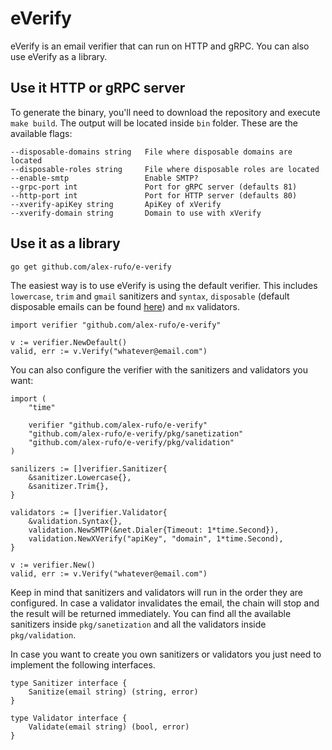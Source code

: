 # eVerify

eVerify is an email verifier that can run on HTTP and gRPC. You can also use eVerify as a library.

## Use it HTTP or gRPC server

To generate the binary, you'll need to download the repository and execute `make build`. The output will be located inside `bin` folder. These are the available flags:
```
--disposable-domains string   File where disposable domains are located
--disposable-roles string     File where disposable roles are located
--enable-smtp                 Enable SMTP?
--grpc-port int               Port for gRPC server (defaults 81)
--http-port int               Port for HTTP server (defaults 80)
--xverify-apiKey string       ApiKey of xVerify
--xverify-domain string       Domain to use with xVerify
```

## Use it as a library

```
go get github.com/alex-rufo/e-verify
```

The easiest way is to use eVerify is using the default verifier. This includes `lowercase`, `trim` and `gmail` sanitizers and `syntax`,  `disposable` (default disposable emails can be found [here](https://raw.githubusercontent.com/martenson/disposable-email-domains/master/allowlist.conf)) and `mx` validators. 
```golang
import verifier "github.com/alex-rufo/e-verify"

v := verifier.NewDefault()
valid, err := v.Verify("whatever@email.com")
```

You can also configure the verifier with the sanitizers and validators you want:
```golang
import (
    "time"

    verifier "github.com/alex-rufo/e-verify"
    "github.com/alex-rufo/e-verify/pkg/sanetization"
	"github.com/alex-rufo/e-verify/pkg/validation"
)

sanilizers := []verifier.Sanitizer{
    &sanitizer.Lowercase{},
    &sanitizer.Trim{},
}

validators := []verifier.Validator{
    &validation.Syntax{},
    validation.NewSMTP(&net.Dialer{Timeout: 1*time.Second}),
    validation.NewXVerify("apiKey", "domain", 1*time.Second),
}

v := verifier.New()
valid, err := v.Verify("whatever@email.com")
```

Keep in mind that sanitizers and validators will run in the order they are configured. In case a validator invalidates the email, the chain will stop and the result will be returned immediately. You can find all the available sanitizers inside `pkg/sanetization` and all the validators inside `pkg/validation`.

In case you want to create you own sanitizers or validators you just need to implement the following interfaces.
```golang
type Sanitizer interface {
	Sanitize(email string) (string, error)
}
```

```golang
type Validator interface {
	Validate(email string) (bool, error)
}
```